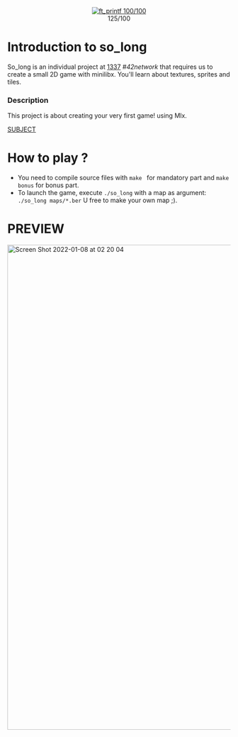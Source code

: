 <p align="center">
<a href="https://github.com/YOPll/get_next_line">
  <img src="https://user-images.githubusercontent.com/49567393/145694296-91b27fdf-3666-4670-8a84-23695c2be1a4.png" alt="ft_printf 100/100">
</a>
  <br>
  125/100
</p>

# Introduction to so_long
So_long is an individual project at [1337](1337.ma) *#42network* that requires us to create a small 2D game with minilibx. You'll learn about textures, sprites and tiles.

### Description
This project is about creating your very first game! using Mlx.

[SUBJECT](Subject/en.subject.pdf)

# How to play ?
- You need to compile  source files with `make ` for mandatory part and `make bonus` for bonus part.
- To launch the game, execute `./so_long` with a map as argument: \
`./so_long maps/*.ber`
U free to make your own map ;).

# PREVIEW
<img width="1094" alt="Screen Shot 2022-01-08 at 02 20 04" src="https://user-images.githubusercontent.com/49567393/148625990-d5d2a468-2525-488e-9d46-31433cb156c6.png">
